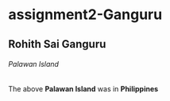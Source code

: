 # assignment2-Ganguru

## Rohith Sai Ganguru
###### Palawan Island

The above **Palawan Island** was in **Philippines** 
